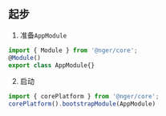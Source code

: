## 起步

1. 准备`AppModule`

```ts
import { Module } from '@nger/core';
@Module()
export class AppModule{}
```

2. 启动

```ts
import { corePlatform } from '@nger/core';
corePlatform().bootstrapModule(AppModule)
```

